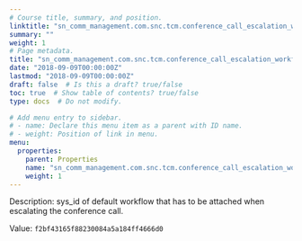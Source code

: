 ```yaml
---
# Course title, summary, and position.
linktitle: "sn_comm_management.com.snc.tcm.conference_call_escalation_workflow"
summary: ""
weight: 1
# Page metadata.
title: "sn_comm_management.com.snc.tcm.conference_call_escalation_workflow"
date: "2018-09-09T00:00:00Z"
lastmod: "2018-09-09T00:00:00Z"
draft: false  # Is this a draft? true/false
toc: true  # Show table of contents? true/false
type: docs  # Do not modify.

# Add menu entry to sidebar.
# - name: Declare this menu item as a parent with ID name.
# - weight: Position of link in menu.
menu:
  properties:
    parent: Properties
    name: "sn_comm_management.com.snc.tcm.conference_call_escalation_workflow"
    weight: 1
---
```


Description: sys_id of default workflow that has to be attached when escalating the conference call.


Value: `f2bf43165f88230084a5a184ff4666d0	`